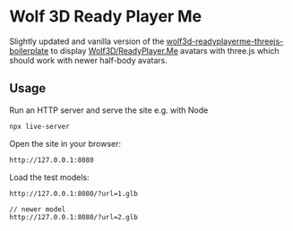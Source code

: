 Wolf 3D Ready Player Me
===================

Slightly updated and vanilla version of the [wolf3d-readyplayerme-threejs-boilerplate](https://github.com/egemenertugrul/wolf3d-readyplayerme-threejs-boilerplate) to display [Wolf3D/ReadyPlayer.Me](https://readyplayer.me/) avatars with three.js which should work with newer half-body avatars.

## Usage
Run an HTTP server and serve the site e.g. with Node
```bash
npx live-server
```

Open the site in your browser: 
```bash
http://127.0.0.1:8080
```

Load the test models:

```
http://127.0.0.1:8080/?url=1.glb

// newer model
http://127.0.0.1:8080/?url=2.glb 
```